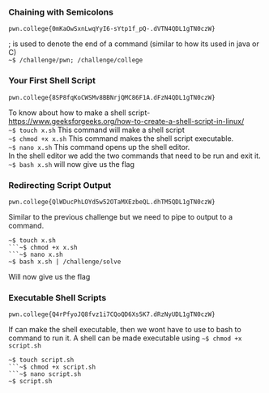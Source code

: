 ### Chaining with Semicolons
```pwn.college{0mKaOwSxnLwqYyI6-sYtp1f_pQ-.dVTN4QDL1gTN0czW}```

; is used to denote the end of a command (similar to how its used in java or C)  
```~$ /challenge/pwn; /challenge/college```

### Your First Shell Script
```pwn.college{8SP8fqKoCWSMv8BBNrjQMC86F1A.dFzN4QDL1gTN0czW}```

To know about how to make a shell script- https://www.geeksforgeeks.org/how-to-create-a-shell-script-in-linux/  
```~$ touch x.sh``` This command will make a shell script  
```~$ chmod +x x.sh``` This command makes the shell script executable.  
```~$ nano x.sh``` This command opens up the shell editor.  
In the shell editor we add the two commands that need to be run and exit it.  
```~$ bash x.sh``` will now give us the flag

### Redirecting Script Output
```pwn.college{QlWDucPhLOYd5w52OTaMXEzbeQL.dhTM5QDL1gTN0czW}```

Similar to the previous challenge but we need to pipe to output to a command.  
```
~$ touch x.sh  
```~$ chmod +x x.sh  
```~$ nano x.sh
~$ bash x.sh | /challenge/solve
```  
Will now give us the flag

### Executable Shell Scripts
```pwn.college{Q4rPfyoJQ8fvz1i7CQoQD6Xs5K7.dRzNyUDL1gTN0czW}```

If can make the shell executable, then we wont have to use to bash to command to run it. A shell can be made executable using ```~$ chmod +x script.sh```  
```
~$ touch script.sh  
```~$ chmod +x script.sh  
```~$ nano script.sh
~$ script.sh
```



